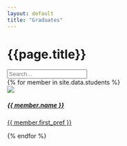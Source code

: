 ```yaml
---
layout: default
title: "Graduates"
---
```


<div class="container mt-4">
	<h1 class="mb-3">{{page.title}}</h1>
	<input id="graduateSearch" type="search" class="form-control mb-2" placeholder="Search..." aria-label="Search">
	<div id="item-container" class="row">
		{% for member in site.data.students %}
		<div class="search-item col-md-4 p-2 text-center" aria-label="{{ member.name }}">
			<a href="{{ member.linkedin }}">
				<div class="card text-white card-dark">
					<div class="card-body">
						<img src="/assets/images/graduates/{{ member.image }}" loading="lazy" class="p-3 w-75 rounded-circle">
						<h5 class="card-title ala-font">{{ member.name }}</h5>
						<p class="card-text">{{ member.first_pref }}</p>
					</div>
				</div>
			</a>
		</div>
		{% endfor %}
	</div>
</div>

<script>
const searchBar = document.getElementById("graduateSearch");
const container = document.getElementById("item-container");
const people = Array.from(document.getElementsByClassName("search-item"));

// No search bar is complete without an overengineered ranking system
searchBar.addEventListener("input", (e) => {
	const query = e.target.value.toLowerCase().trim();
	
	people.forEach((person) => {
		person.score = 0;
		// Display everyone by default
		if (query === "") {
			person.style.display = "block";
			return;
		}
		
		// Get names from aria-label
		const name = person.getAttribute("aria-label").toLowerCase().trim();
		// Split by words, e.g. "Hallam Roberts" => ["Hallam", "Roberts"]
		const words = name.match(/\w+/g);
		
		for (let i = 0; i < words.length; ++i) {
			const word = words[i];
			// startsWith is better than fuzzy search since it gives predictable results
			// E.g. "Ru" matches "Ruben" instead of "Trung Hieu"
			if (word.startsWith(query)) {
				// Rank based on how close the word is to the start of the name
				// E.g. "R" orders "Ruben Luzaic" before "Hallam Roberts"
				person.score += 2 - ((i + 1) / words.length);
			}
		}

		// Hide non-matching results
		person.style.display = person.score === 0 ? "none" : "block";
	});
	
	people.sort((a, b) => {
		const diff = b.score - a.score;
		// Sort alphabetically when names have the same score
		return diff === 0
			? a.getAttribute("aria-label").localeCompare(b.getAttribute("aria-label"))
			: diff;
	}).forEach(elem => container.appendChild(elem));
});
</script>
